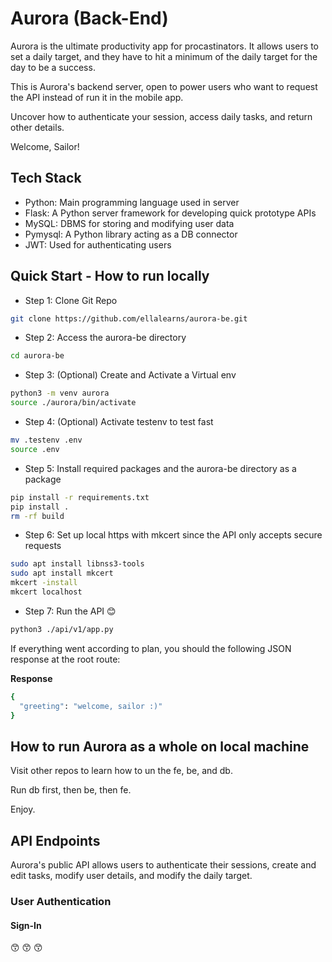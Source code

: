 # Aurora (Back-End)

Aurora is the ultimate productivity app for procastinators. It allows users to set a daily target, and they have to hit a minimum of the daily target for the day to be a success.

This is Aurora's backend server, open to power users who want to request the API instead of run it in the mobile app.

Uncover how to authenticate your session, access daily tasks, and return other details.

Welcome, Sailor!

## Tech Stack

- Python: Main programming language used in server
- Flask: A Python server framework for developing quick prototype APIs
- MySQL: DBMS for storing and modifying user data
- Pymysql: A Python library acting as a DB connector
- JWT: Used for authenticating users

## Quick Start - How to run locally

- Step 1: Clone Git Repo

```bash
git clone https://github.com/ellalearns/aurora-be.git
```

- Step 2: Access the aurora-be directory

```bash
cd aurora-be
```

- Step 3: (Optional) Create and Activate a Virtual env
```bash
python3 -m venv aurora
source ./aurora/bin/activate
```

- Step 4: (Optional) Activate testenv to test fast
```bash
mv .testenv .env
source .env
```

- Step 5: Install required packages and the aurora-be directory as a package

```bash
pip install -r requirements.txt
pip install .
rm -rf build
```

- Step 6: Set up local https with mkcert since the API only accepts secure requests

```bash
sudo apt install libnss3-tools
sudo apt install mkcert
mkcert -install
mkcert localhost
```

- Step 7: Run the API 😊

```bash
python3 ./api/v1/app.py
```

If everything went according to plan, you should the following JSON response at the root route:

**Response**
```bash
{
  "greeting": "welcome, sailor :)"
}
```

## How to run Aurora as a whole on local machine

Visit other repos to learn how to un the fe, be, and db.

Run db first, then be, then fe.

Enjoy.

## API Endpoints

Aurora's public API allows users to authenticate their sessions, create and edit tasks, modify user details, and modify the daily target. 

### User Authentication

#### Sign-In



😙 😙 😙
